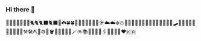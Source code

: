 ### Hi there 👋
👀🎅🧤🐞🐢🐠🐊🐈🐈🐈‍⬛🐈‍⬛🪽☘️🍀🍀🌱🌿🍁🍄🐚🪸🌝☀️☁️☁️❄️☃️🫧🫧🫧🍉🍇🍒🍅🥨🧀🥚🍳🍔🌰🧃🛹🧗‍♀️🧗🧗‍♂️🧩🧩💡🔧🔨⚒️🛠️⛏️🔩⚙️🧽🪣🧴🔑🎁🎈🎀🪄🪅📚📖🔖🧷📎🖇️📌📝💬💭♥️🇰🇷
<!--
**Twentyonestar/Twentyonestar** is a ✨ _special_ ✨ repository because its `README.md` (this file) appears on your GitHub profile.

Here are some ideas to get you started:

- 🔭 I’m currently working on ...
- 🌱 I’m currently learning ...
- 👯 I’m looking to collaborate on ...
- 🤔 I’m looking for help with ...
- 💬 Ask me about ...
- 📫 How to reach me: ...
- 😄 Pronouns: ...
- ⚡ Fun fact: ...
-->
